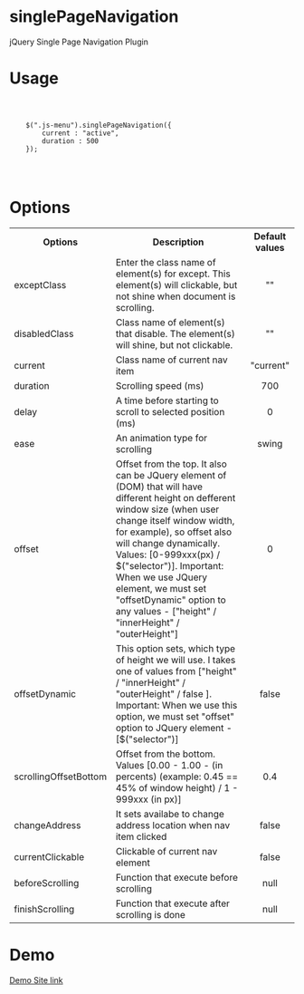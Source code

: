# singlePageNavigation
jQuery Single Page Navigation Plugin

# Usage

<code>
	<pre>
	$(".js-menu").singlePageNavigation({
		current : "active",
		duration : 500
	});
	</pre>
</code>

# Options

<table>
	<tr>
		<th>Options</th>
		<th>Description</th>
		<th>Default values</th>
	</tr>
	<tr>
		<td>exceptClass</td>
		<td>Enter the class name of element(s) for except. This element(s) will clickable, but not shine when document is scrolling.</td>
		<td align="center">""</td>
	</tr>
	<tr>
		<td>disabledClass</td>
		<td>Class name of element(s) that disable. The element(s) will shine, but not clickable.</td>
		<td align="center">""</td>
	</tr>
	<tr>
		<td>current</td>
		<td>Class name of current nav item </td>
		<td align="center">"current"</td>
	</tr>
	<tr>
		<td>duration</td>
		<td>Scrolling speed (ms)</td>
		<td align="center">700</td>
	</tr>
	<tr>
		<td>delay</td>
		<td>A time before starting to scroll to selected position (ms)</td>
		<td align="center">0</td>
	</tr>
	<tr>
		<td>ease</td>
		<td>An animation type for scrolling</td>
		<td align="center">swing</td>
	</tr>
	<tr>
		<td>offset</td>
		<td>Offset from the top. It also can be JQuery element of (DOM) that will have different height on defferent window size (when user change itself window width, for example), so offset also will change dynamically. Values: [0-999xxx(px) / $("selector")]. Important: When we use JQuery element, we must set "offsetDynamic" option to any values - ["height" / "innerHeight" / "outerHeight"]</td>
		<td align="center">0</td>
	</tr>
	<tr>
		<td>offsetDynamic</td>
		<td>This option sets, which type of height we will use. I takes one of values from ["height" / "innerHeight" / "outerHeight" / false ]. Important: When we use this option, we must set "offset" option to JQuery element - [$("selector")]</td>
		<td align="center">false</td>
	</tr>
	<tr>
		<td>scrollingOffsetBottom</td>
		<td>Offset from the bottom. Values [0.00 - 1.00 - (in percents) (example: 0.45 == 45% of window height) / 1 - 999xxx (in px)]</td>
		<td align="center">0.4</td>
	</tr>
	<tr>
		<td>changeAddress</td>
		<td>It sets availabe to change address location when nav item clicked</td>
		<td align="center">false</td>
	</tr>
	<tr>
		<td>currentClickable</td>
		<td>Clickable of current nav element</td>
		<td align="center">false</td>
	</tr>
	<tr>
		<td>beforeScrolling</td>
		<td>Function that execute before scrolling</td>
		<td align="center">null</td>
	</tr>
	<tr>
		<td>finishScrolling</td>
		<td>Function that execute after scrolling is done</td>
		<td align="center">null</td>
	</tr>
</table>

# Demo

<a href="http://google.ru" target="_blank">Demo Site link</a>